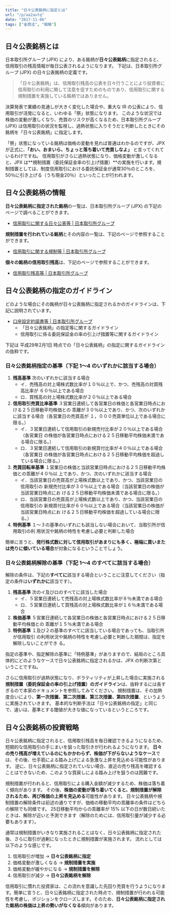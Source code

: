 ```yaml
---
title: "日々公表銘柄に指定とは"
url: "/p/aa2avtq"
date: "2017-11-06"
tags: ["金商法", "戦略"]
---
```


日々公表銘柄とは
----

日本取引所グループ (JPX) により、ある銘柄が**日々公表銘柄**に指定されると、信用取引の残高情報が毎日公表されるようになります。
下記は、日本取引所グループ (JPX) の日々公表銘柄の定義です。

> 「日々公表銘柄」は、信用取引残高の公表を日々行うことにより投資者に信用取引の利用に関して注意を促すためのものであり、信用取引に関する規制措置を実施している銘柄ではありません。

決算発表で業績の見通しが大きく変化した場合や、重大な IR の公表により、信用取引が活発になると、いわゆる「祭」状態になります。
このような状況では株価の変動が激しくなり、売買のリスクが高くなるため、日本取引所グループ (JPX) は信用取引の状況を監視し、過熱状態に入りそうだと判断したときにその銘柄を「日々公表銘柄」に指定します。

「祭」状態になっている銘柄は価格の変動を見れば普通はわかるのですが、JPX が正式に、**「おい、おまいら、ちょっと落ち着いて売買しなよ」** と言ってくれているわけですね。
信用取引がさらに過熱状態になり、価格変動が激しくなると、JPX は**規制措置（委託保証金率の引上げ措置）**の実施を行います。規制措置としては、制度信用取引における委託保証金が通常30％のところを、50％に引き上げる（うち現金20％）といったことが行われます。


日々公表銘柄の情報
----

**日々公表銘柄に指定された銘柄**の一覧は、日本取引所グループ (JPX) の下記のページで調べることができます。

- [信用取引に関する日々公表等 \| 日本取引所グループ](http://www.jpx.co.jp/markets/equities/margin-daily/)

**規制措置を行われている銘柄**とその内容の一覧は、下記のページで参照することができます。

- [信用取引に関する規制等 \| 日本取引所グループ](http://www.jpx.co.jp/markets/equities/margin-reg/)

**個々の銘柄の信用取引残高**は、下記のページで参照することができます。

- [信用取引残高等 \| 日本取引所グループ](http://www.jpx.co.jp/markets/statistics-equities/margin/index.html)


日々公表銘柄の指定のガイドライン
----

どのような場合にその銘柄が日々公表銘柄に指定されるかのガイドラインは、下記に説明されています。

- [口座設定約諾書等 \| 日本取引所グループ](http://www.jpx.co.jp/rules-participants/rules/doc/agreement/index.html)
    - 「日々公表銘柄」の指定等に関するガイドライン
    - 信用取引に係る委託保証金の率の引上げ措置等に関するガイドライン

下記は 平成29年2月1日 時点での「日々公表銘柄」の指定に関するガイドラインの抜粋です。

### 日々公表銘柄指定の基準（下記 1～4 のいずれかに該当する場合）

1. **残高基準** 次のいずれかに該当する場合
    - イ．売残高の対上場株式数比率が１０％以上で、かつ、売残高の対買残高比率が ６０％以上である場合
    - ロ．買残高の対上場株式数比率が２０％以上である場合
2. **信用取引売買比率基準** ３営業日連続して各営業日の株価と各営業日時点における２５日移動平均株価との 乖離が３０％以上であり、かつ、次のいずれかに該当する場合（各営業日の売買高が １，０００売買単位以上である場合に限る。）
    - イ．３営業日連続して信用取引の新規売付比率が２０％以上である場合（各営業日 の株価が各営業日時点における２５日移動平均株価未満である場合に限る。）
    - ロ．３営業日連続して信用取引の新規買付比率が４０％以上である場合（各営業日 の株価が各営業日時点における２５日移動平均株価を超過している場合に限る。）
3. **売買回転率基準** １営業日の株価と当該営業日時点における２５日移動平均株価との乖離が４０％以 上であり、かつ、次のいずれかに該当する場合
    - イ．当該営業日の売買高が上場株式数以上であり、かつ、当該営業日の信用取引の 新規売付比率が３０％以上である場合（当該営業日の株価が当該営業日時点にお ける２５日移動平均株価未満である場合に限る。）
    - ロ．当該営業日の売買高が上場株式数以上であり、かつ、当該営業日の信用取引の 新規買付比率が６０％以上である場合（当該営業日の株価が当該営業日時点にお ける２５日移動平均株価を超過している場合に限る。）
4. **特例基準** １～３の基準のいずれにも該当しない場合において、当取引所が信用取引の利 用状況や銘柄の特性を考慮し必要と判断した場合

簡単に言うと、**発行株式数に対して信用取引があまりにも多く、極端に買いまたは売りに傾いている場合**が対象になるということでしょう。


### 日々公表銘柄解除の基準（下記 1～4 のすべてに該当する場合）

解除の条件は、下記の**すべてに**該当する場合ということに注意してください（指定の条件は**いずれかに**該当です）。

1. **残高基準** 次のイ及びロのすべてに該当した場合
    - イ．５営業日連続して売残高の対上場株式数比率が８％未満である場合
    - ロ．５営業日連続して買残高の対上場株式数比率が１６％未満である場合
2. **株価基準** ５営業日連続して各営業日の株価と各営業日時点における２５日移動平均株価との 乖離が１５％未満である場合
3. **特例基準** １及び２の基準のすべてに該当している場合であっても、当取引所が信用取引 の利用状況や銘柄の特性を考慮し必要と判断した期間は、指定を解除しないことができ る。

指定の基準や、指定解除の基準に「特例基準」がありますので、結局のところ具体的にどのようなケースで日々公表銘柄に指定されるかは、JPX の判断次第ということですね。


さらに信用取引が過熱状態になり、ボラティリティが上昇した場合に実施される**規制措置（委託保証金の率の引上げ措置）のガイドライン**は、抜粋するには長すぎるので本家のドキュメントを参照してみてください。
規制措置は、その加熱度合いにより、**第一次措置、第二次措置、第三次措置、第四次措置**、というように実施されていきます。
基本的な判断手法は「日々公表銘柄の指定」と同じで、違いは、基準とする閾値が大きな値になっているというところです。


日々公表銘柄の投資戦略
----

日々公表銘柄に指定されると、信用取引残高を毎日確認できるようになるため、短期的な信用取引の手じまいを狙った取引きが行われるようになります。
**日々の売り残高が増えているのにもかかわらず、株価が下がらないようなケース**では、その後、仕手筋による踏み上げによる急激な上昇を見込める可能性があります。
逆に、日々公表銘柄に指定されていない場合、直近の売り残高を確認することはできないため、このような買戻しによる踏み上げを狙うのは困難です。

規制措置が行われると、信用取引による購入金額が減少するため、株価は落ち着く傾向があります。
その後、**株価の変動が落ち着いてくると、規制措置が解除されるため、再び株価の上昇を見込める**可能性があります。
日々公表銘柄や規制措置の解除条件は前述の通りですが、価格の移動平均の乖離率の条件はどちらの解除でも同様です。
25日移動平均からの乖離率が 15% 以下の日が数日続いたときは、解除が近いと予測できます（解除のためには、信用取引量が減少する必要もあります）。

通常は規制措置がいきなり実施されることはなく、日々公表銘柄に指定された後、さらに取引が過剰になったときに規制措置が実施されます。
流れとしては以下のような感じです。

1. 信用取引が増加 → <b>日々公表銘柄に指定</b>
2. 価格変動が激しくなる → <b>規制措置を実施</b>
3. 価格変動が緩やかになる → <b>規制措置を解除</b>
4. 信用取引が減少 → <b>日々公表銘柄を解除</b>

信用取引に慣れた投資家は、この流れを意識した先回り売買を行うようになります。簡単に言うと、日々公表銘柄に指定された時点で、規制措置が行われる可能性を考慮し、ポジションをクローズします。そのため、**日々公表銘柄に指定された銘柄の株価は上昇の勢いがなくなる**傾向があります。

